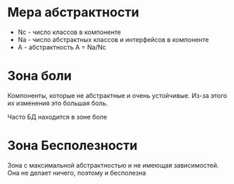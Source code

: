 # Мера абстрактности
* Nc -  число классов в компоненте
* Na -  число абстрактных классов и интерфейсов в компоненте
* A - абстрактность A = Na/Nc

# Зона боли
Компоненты, которые не абстрактные и очень устойчивые. Из-за этого их изменения это большая боль.

Часто БД находится в зоне боле

# Зона Бесполезности
Зона с максимальной абстрактностью и не имеющая зависимостей. Она не делает ничего, поэтому и бесполезна